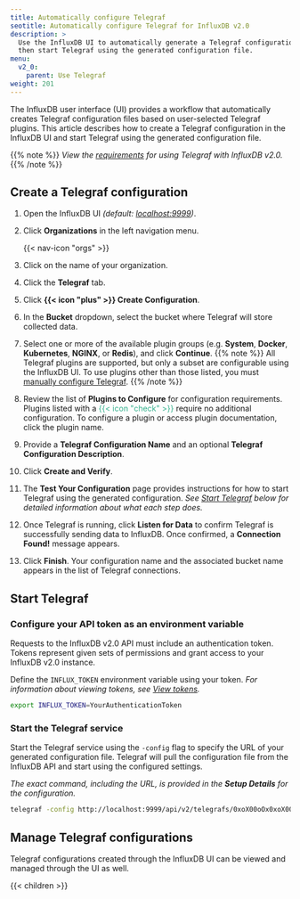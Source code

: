 ```yaml
---
title: Automatically configure Telegraf
seotitle: Automatically configure Telegraf for InfluxDB v2.0
description: >
  Use the InfluxDB UI to automatically generate a Telegraf configuration,
  then start Telegraf using the generated configuration file.
menu:
  v2_0:
    parent: Use Telegraf
weight: 201
---
```


The InfluxDB user interface (UI) provides a workflow that automatically creates
Telegraf configuration files based on user-selected Telegraf plugins.
This article describes how to create a Telegraf configuration in the InfluxDB UI and
start Telegraf using the generated configuration file.

{{% note %}}
_View the [requirements](/v2.0/collect-data/use-telegraf#requirements)
for using Telegraf with InfluxDB v2.0._
{{% /note %}}

## Create a Telegraf configuration

1. Open the InfluxDB UI _(default: [localhost:9999](http://localhost:9999))_.
2. Click **Organizations** in the left navigation menu.

    {{< nav-icon "orgs" >}}

3. Click on the name of your organization.
4. Click the **Telegraf** tab.
5. Click **{{< icon "plus" >}} Create Configuration**.
6. In the **Bucket** dropdown, select the bucket where Telegraf will store collected data.
7. Select one or more of the available plugin groups
   (e.g. **System**, **Docker**, **Kubernetes**, **NGINX**, or **Redis**), and click **Continue**.
   {{% note %}}
   All Telegraf plugins are supported, but only a subset are configurable using the InfluxDB UI.
   To use plugins other than those listed, you must [manually configure Telegraf](/v2.0/collect-data/use-telegraf/manual-config).
   {{% /note %}}
8. Review the list of **Plugins to Configure** for configuration requirements.
   Plugins listed with a <span style="color:#32B08C">{{< icon "check" >}}</span>
   require no additional configuration.
   To configure a plugin or access plugin documentation, click the plugin name.
9. Provide a **Telegraf Configuration Name** and an optional **Telegraf Configuration Description**.
10. Click **Create and Verify**.
11. The **Test Your Configuration** page provides instructions for how to start
   Telegraf using the generated configuration.
   _See [Start Telegraf](#start-telegraf) below for detailed information about what each step does._
12. Once Telegraf is running, click **Listen for Data** to confirm Telegraf is successfully
   sending data to InfluxDB.
   Once confirmed, a **Connection Found!** message appears.
13. Click **Finish**. Your configuration name and the associated bucket name appears
   in the list of Telegraf connections.

## Start Telegraf

### Configure your API token as an environment variable
Requests to the InfluxDB v2.0 API must include an authentication token.
Tokens represent given sets of permissions and grant access to your InfluxDB v2.0 instance.

Define the `INFLUX_TOKEN` environment variable using your token.
_For information about viewing tokens, see [View tokens](/v2.0/users/tokens/view-tokens/)._

```sh
export INFLUX_TOKEN=YourAuthenticationToken
```

### Start the Telegraf service
Start the Telegraf service using the `-config` flag to specify the URL of your generated configuration file.
Telegraf will pull the configuration file from the InfluxDB API and start using the configured settings.

_The exact command, including the URL, is provided in the **Setup Details** for the configuration._

```sh
telegraf -config http://localhost:9999/api/v2/telegrafs/0xoX00oOx0xoX00o
```

## Manage Telegraf configurations
Telegraf configurations created through the InfluxDB UI can be viewed and managed
through the UI as well.

{{< children >}}
